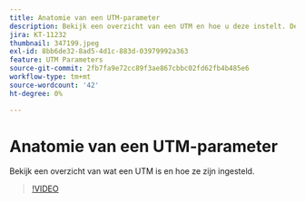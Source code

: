 ```yaml
---
title: Anatomie van een UTM-parameter
description: Bekijk een overzicht van een UTM en hoe u deze instelt. Deze moeten tussen 60 en 160 tekens lang zijn.
jira: KT-11232
thumbnail: 347199.jpeg
exl-id: 8bb6de32-8ad5-4d1c-883d-03979992a363
feature: UTM Parameters
source-git-commit: 2fb7fa9e72cc89f3ae867cbbc02fd62fb4b485e6
workflow-type: tm+mt
source-wordcount: '42'
ht-degree: 0%

---
```


# Anatomie van een UTM-parameter

Bekijk een overzicht van wat een UTM is en hoe ze zijn ingesteld.

>[!VIDEO](https://video.tv.adobe.com/v/347199/?quality=12&learn=on)

